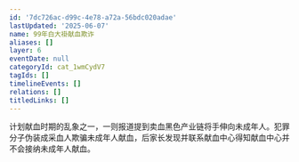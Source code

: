 ```yaml
---
id: '7dc726ac-d99c-4e78-a72a-56bdc020adae'
lastUpdated: '2025-06-07'
name: 99年白大褂献血欺诈
aliases: []
layer: 6
eventDate: null
categoryId: cat_1wmCydV7
tagIds: []
timelineEvents: []
relations: []
titledLinks: []
---
```

计划献血时期的乱象之一，一则报道提到卖血黑色产业链将手伸向未成年人。犯罪分子伪装成采血人欺骗未成年人献血，后家长发现并联系献血中心得知献血中心并不会接纳未成年人献血。
